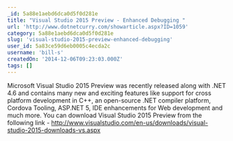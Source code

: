 ```yaml
---
_id: 5a88e1aebd6dca0d5f0d281e
title: "Visual Studio 2015 Preview - Enhanced Debugging "
url: 'http://www.dotnetcurry.com/showarticle.aspx?ID=1059'
category: 5a88e1aebd6dca0d5f0d281e
slug: 'visual-studio-2015-preview-enhanced-debugging'
user_id: 5a83ce59d6eb0005c4ecda2c
username: 'bill-s'
createdOn: '2014-12-06T09:23:03.000Z'
tags: []
---
```


Microsoft Visual Studio 2015 Preview was recently released along with .NET 4.6 and contains many new and exciting features like support for cross platform development in C++, an open-source .NET compiler platform, Cordova Tooling, ASP.NET 5, IDE enhancements for Web development and much more. You can download Visual Studio 2015 Preview from the following link - <a title="VS 2015 Preview" href="http://www.visualstudio.com/en-us/downloads/visual-studio-2015-downloads-vs.aspx" target="_blank" rel="nofollow">http://www.visualstudio.com/en-us/downloads/visual-studio-2015-downloads-vs.aspx</a>
